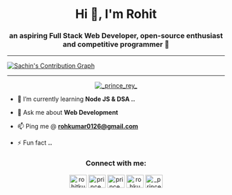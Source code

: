 <h1 align="center">Hi 👋, I'm Rohit</h1>
<h3 align="center">an aspiring Full Stack Web Developer, open-source enthusiast and competitive programmer  👀</h3>

<hr>
<a href="https://github.com/princerey/github-readme-activity-graph"><img alt="Sachin's Contribution Graph" src="https://activity-graph.herokuapp.com/graph?username=princerey&theme=react&bg_color=000000&color=AE81CE&line=9644F4&point=FFFFFF&hide_border=true" /></a>  
<hr>
<p align="center"> <a href="https://twitter.com/_prince_rey_" target="blank"><img src="https://img.shields.io/twitter/follow/_prince_rey_?logo=twitter&style=for-the-badge" alt="_prince_rey_" /></a> </p>

- 🌱 I’m currently learning **Node JS & DSA ..**

- 💬 Ask me about **Web Development**

- 📫 Ping me @ **rohkumar0126@gmail.com**

- ⚡ Fun fact **..**

<h3 align="center">Connect with me:</h3>
<p align="center">
<a href="https://linkedin.com/in/rohitkumar-771627242" target="blank"><img align="center" src="https://raw.githubusercontent.com/rahuldkjain/github-profile-readme-generator/master/src/images/icons/Social/linked-in-alt.svg" alt="rohitkumar" height="30" width="40" /></a>
<a href="https://instagram.com/prince__rey" target="blank"><img align="center" src="https://raw.githubusercontent.com/rahuldkjain/github-profile-readme-generator/master/src/images/icons/Social/instagram.svg" alt="prince__rey" height="30" width="40" /></a>
<a href="https://www.codechef.com/users/prince_rey" target="blank"><img align="center" src="https://cdn.jsdelivr.net/npm/simple-icons@3.1.0/icons/codechef.svg" alt="prince_rey" height="30" width="40" /></a>
<a href="https://www.hackerrank.com/rohkumar0126" target="blank"><img align="center" src="https://raw.githubusercontent.com/rahuldkjain/github-profile-readme-generator/master/src/images/icons/Social/hackerrank.svg" alt="rohkumar0126" height="30" width="40" /></a>
<a href="https://twitter.com/_prince_rey_" target="blank"><img align="center" src="https://raw.githubusercontent.com/rahuldkjain/github-profile-readme-generator/master/src/images/icons/Social/twitter.svg" alt="_prince_rey_" height="30" width="40" /></a>
</p>
